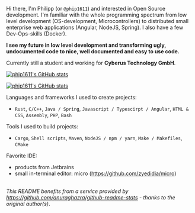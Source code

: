 Hi there,
I'm Philipp (or `@phip1611`) and interested in Open Source development. I'm familiar with
the whole programming spectrum from low level development (OS-development, Microcontrollers)
to distributed small enterprise web applications (Angular, NodeJS, Spring). 
I also have a few Dev-Ops-skills (Docker).

**I see my future in low level development and transforming ugly, undocumented code to 
nice, well documented and easy to use code.** 

Currently still a student and working for **Cyberus Technology GmbH**.

[![phip1611's GitHub stats](https://github-readme-stats.vercel.app/api?username=phip1611&show_icons=true&count_private=true&theme=slateorange)](https://github.com/anuraghazra/github-readme-stats "My Github stats")


[![phip1611's GitHub stats](https://github-readme-stats.vercel.app/api/top-langs/?username=phip1611&theme=slateorange&layout=compact)](https://github.com/anuraghazra/github-readme-stats "My Github stats")

Languages and frameworks I used to create projects:
- `Rust`, `C/C++`, `Java / Spring`, `Javascript / Typescirpt / Angular`, `HTML & CSS`, `Assembly`, `PHP`, `Bash` 

Tools I used to build projects:
- `Cargo`, `Shell scripts`, `Maven`, `NodeJS / npm / yarn`, `Make / Makefiles`, `CMake`

Favorite IDE:
- products from Jetbrains
- small in-terminal editor: micro (https://github.com/zyedidia/micro)


\
*This README benefits from a service provided by https://github.com/anuraghazra/github-readme-stats - thanks to the original author(s)*.
